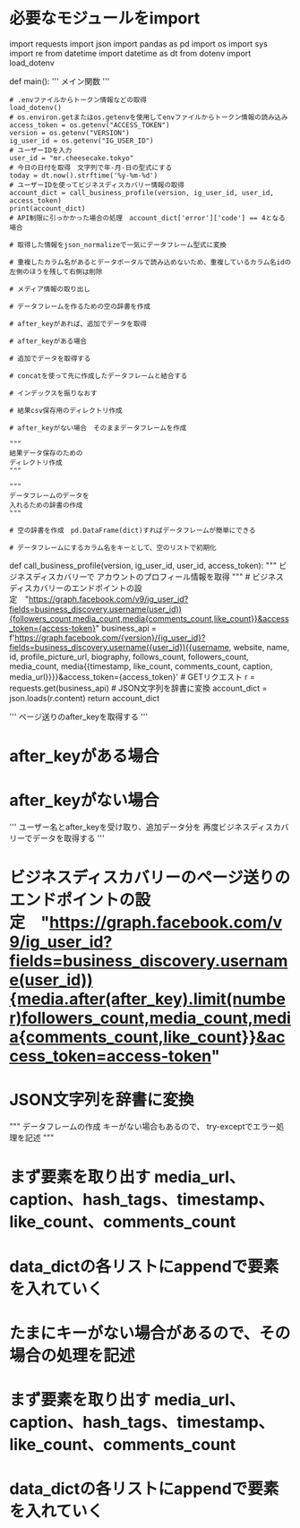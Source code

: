 # 必要なモジュールをimport
import requests
import json
import pandas as pd
import os
import sys
import re
from datetime import datetime as dt
from dotenv import load_dotenv

def main():
    '''
    メイン関数
    '''

    # .envファイルからトークン情報などの取得
    load_dotenv()
    # os.environ.getまたはos.getenvを使用してenvファイルからトークン情報の読み込み
    access_token = os.getenv("ACCESS_TOKEN")
    version = os.getenv("VERSION")
    ig_user_id = os.getenv("IG_USER_ID")
    # ユーザーIDを入力
    user_id = "mr.cheesecake.tokyo"
    # 今日の日付を取得　文字列で年-月-日の型式にする
    today = dt.now().strftime('%y-%m-%d')
    # ユーザーIDを使ってビジネスディスカバリー情報の取得
    account_dict = call_business_profile(version, ig_user_id, user_id, access_token)
    print(account_dict)
    # API制限に引っかかった場合の処理　account_dict['error']['code'] == 4となる場合

    # 取得した情報をjson_normalizeで一気にデータフレーム型式に変換

    # 重複したカラム名があるとデータポータルで読み込めないため、重複しているカラム名idの左側のほうを残して右側は削除

    # メディア情報の取り出し

    # データフレームを作るための空の辞書を作成

    # after_keyがあれば、追加でデータを取得

    # after_keyがある場合

    # 追加でデータを取得する

    # concatを使って先に作成したデータフレームと結合する

    # インデックスを振りなおす

    # 結果csv保存用のディレクトリ作成

    # after_keyがない場合　そのままデータフレームを作成

    """
    結果データ保存のための
    ディレクトリ作成
    """

    """
    データフレームのデータを
    入れるための辞書の作成
    """

    # 空の辞書を作成　pd.DataFrame(dict)すればデータフレームが簡単にできる

    # データフレームにするカラム名をキーとして、空のリストで初期化


def call_business_profile(version, ig_user_id, user_id, access_token):
    """
    ビジネスディスカバリーで
    アカウントのプロフィール情報を取得
    """
    # ビジネスディスカバリーのエンドポイントの設定　"https://graph.facebook.com/v9/ig_user_id?fields=business_discovery.username(user_id)){followers_count,media_count,media{comments_count,like_count}}&access_token={access-token}"
    business_api = f'https://graph.facebook.com/{version}/{ig_user_id}?fields=business_discovery.username({user_id}){{username, website, name, id, profile_picture_url, biography, follows_count, followers_count, media_count, media{{timestamp, like_count, comments_count, caption, media_url}}}}&access_token={access_token}'
    # GETリクエスト
    r = requests.get(business_api)
    # JSON文字列を辞書に変換
    account_dict = json.loads(r.content)
    return account_dict


'''
ページ送りのafter_keyを取得する
'''

# after_keyがある場合

# after_keyがない場合

'''
ユーザー名とafter_keyを受け取り、追加データ分を
再度ビジネスディスカバリーでデータを取得する
'''
# ビジネスディスカバリーのページ送りのエンドポイントの設定　"https://graph.facebook.com/v9/ig_user_id?fields=business_discovery.username(user_id)){media.after(after_key).limit(number)followers_count,media_count,media{comments_count,like_count}}&access_token=access-token"

# JSON文字列を辞書に変換

"""
データフレームの作成
キーがない場合もあるので、
try-exceptでエラー処理を記述
"""

# まず要素を取り出す media_url、caption、hash_tags、timestamp、like_count、comments_count

# data_dictの各リストにappendで要素を入れていく

# たまにキーがない場合があるので、その場合の処理を記述

# まず要素を取り出す media_url、caption、hash_tags、timestamp、like_count、comments_count

# data_dictの各リストにappendで要素を入れていく

